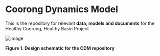 # Coorong Dynamics Model
This is the repository for relevant **data, models and documents** for the Healthy Coorong, Healthy Basin Project


![image](https://user-images.githubusercontent.com/19967037/127459110-4d812302-103d-411a-b66c-090b997b04fe.png)


**Figure 1. Design schematic for the CDM repository**

